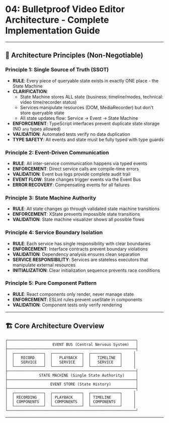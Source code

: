# 04: Bulletproof Video Editor Architecture - Complete Implementation Guide

---

## 🎯 Architecture Principles (Non-Negotiable)

### Principle 1: Single Source of Truth (SSOT)
- **RULE**: Every piece of queryable state exists in exactly ONE place - the State Machine
- **CLARIFICATION**: 
  - State Machine stores ALL state (business: timeline/modes, technical: video time/recorder status)
  - Services manipulate resources (DOM, MediaRecorder) but don't store queryable state
  - All state updates flow: Service → Event → State Machine
- **ENFORCEMENT**: TypeScript interfaces prevent duplicate state storage (NO `any` types allowed)
- **VALIDATION**: Automated tests verify no data duplication
- **TYPE SAFETY**: All events and state must be fully typed with type guards

### Principle 2: Event-Driven Communication
- **RULE**: All inter-service communication happens via typed events
- **ENFORCEMENT**: Direct service calls are compile-time errors
- **VALIDATION**: Event bus logs provide complete audit trail
- **EVENT FLOW**: State changes trigger events via the Event Bus
- **ERROR RECOVERY**: Compensating events for all failures

### Principle 3: State Machine Authority
- **RULE**: All state changes go through validated state machine transitions
- **ENFORCEMENT**: XState prevents impossible state transitions
- **VALIDATION**: State machine visualizer shows all possible flows

### Principle 4: Service Boundary Isolation
- **RULE**: Each service has single responsibility with clear boundaries
- **ENFORCEMENT**: Interface contracts prevent boundary violations
- **VALIDATION**: Dependency analysis ensures clean separation
- **SERVICE RESPONSIBILITY**: Services are stateless executors that manipulate external resources
- **INITIALIZATION**: Clear initialization sequence prevents race conditions

### Principle 5: Pure Component Pattern
- **RULE**: React components only render, never manage state
- **ENFORCEMENT**: ESLint rules prevent useState in components
- **VALIDATION**: Component tests only verify rendering

---

## 🏗️ Core Architecture Overview

```
┌─────────────────────────────────────────────────────────┐
│                    EVENT BUS (Central Nervous System)   │
├─────────────────────────────────────────────────────────┤
│  ┌─────────────┐  ┌─────────────┐  ┌─────────────┐     │
│  │   RECORD    │  │   PLAYBACK  │  │   TIMELINE  │     │
│  │   SERVICE   │  │   SERVICE   │  │   SERVICE   │     │
│  └─────────────┘  └─────────────┘  └─────────────┘     │
├─────────────────────────────────────────────────────────┤
│              STATE MACHINE (Single State Authority)     │
├─────────────────────────────────────────────────────────┤
│                   EVENT STORE (State History)           │
├─────────────────────────────────────────────────────────┤
│  ┌─────────────┐  ┌─────────────┐  ┌─────────────┐     │
│  │ RECORDING   │  │ PLAYBACK    │  │ TIMELINE    │     │
│  │ COMPONENTS  │  │ COMPONENTS  │  │ COMPONENTS  │     │
│  └─────────────┘  └─────────────┘  └─────────────┘     │
└─────────────────────────────────────────────────────────┘
```

---
